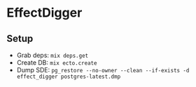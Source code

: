 # EffectDigger

## Setup

- Grab deps: `mix deps.get`
- Create DB: `mix ecto.create`
- Dump SDE: `pg_restore --no-owner --clean --if-exists -d effect_digger postgres-latest.dmp`
